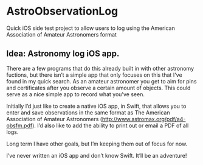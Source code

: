 # AstroObservationLog

Quick iOS side test project to allow users to log using the American Association of Amateur Astronomers format

## Idea: Astronomy log iOS app.

There are a few programs that do this already built in with other astronomy fuctions, but there isn’t a simple app that only focuses on this that I've found in my quick search. As an amateur astronomer you get to aim for pins and certificates after you observe a certain amount of objects. This could serve as a nice simple app to record what you've seen.

Initially I’d just like to create a native iOS app, in Swift, that allows you to enter and save observations in the same format as The American Association of Amateur Astronomers (http://www.astromax.org/pdf/a4-obsfm.pdf). I’d also like to add the ability to print out or email a PDF of all logs.

Long term I have other goals, but I’m keeping them out of focus for now.

I’ve never written an iOS app and don’t know Swift. It’ll be an adventure!